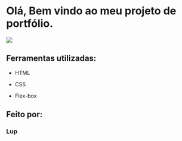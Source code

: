 

# Olá, Bem vindo ao meu projeto de portfólio.

![]([https://raw.githubusercontent.com/lup3d/aluraportfolio/refs/heads/main/Front-end-Portfolio%20HTML%20e%20CSS.png)

## Ferramentas utilizadas:

* HTML

* CSS

* Flex-box

## Feito por:

### Lup

